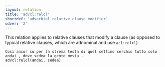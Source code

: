 ```yaml
---
layout: relation
title: 'advcl:relcl'
shortdef: 'adverbial relative clause modifier'
udver: '2'
---
```


This relation applies to relative clauses that modify a clause (as opposed to typical relative clauses, which are adnominal and use <code>acl:relcl</code>)

~~~ sdparse
Così ancor su per la strema testa di quel settimo cerchio tutto solo andai , dove sedea la gente mesta .
advcl:relcl(andai, sedea)
~~~
<!-- Interlanguage links updated Po 6. listopadu 2023, 21:42:19 CET -->
